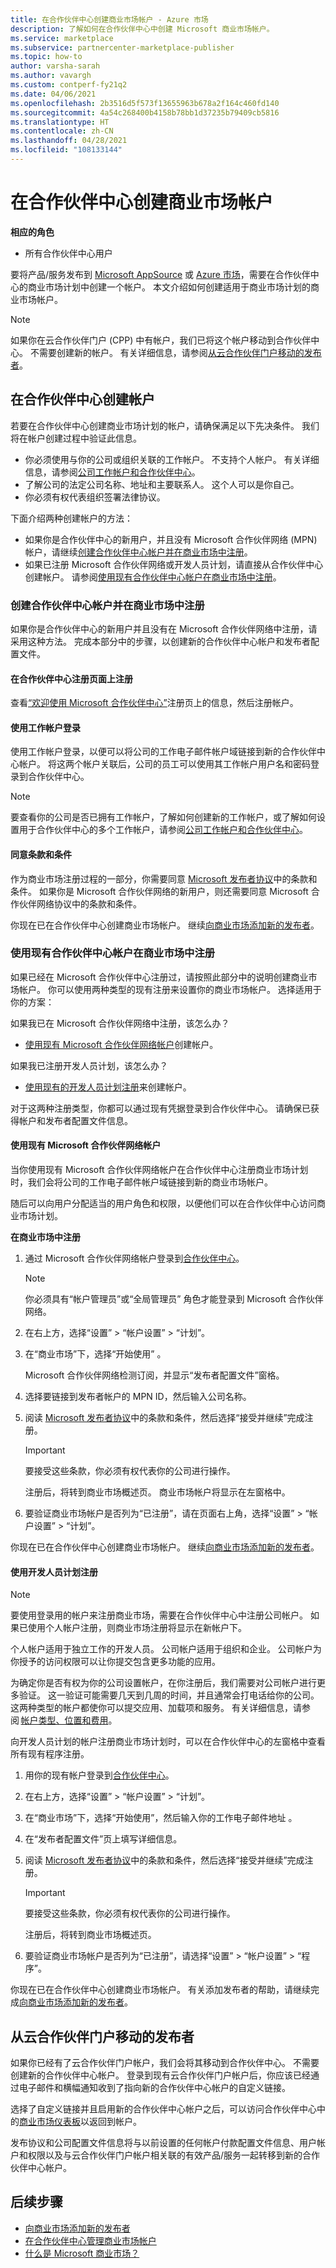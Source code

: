 ```yaml
---
title: 在合作伙伴中心创建商业市场帐户 - Azure 市场
description: 了解如何在合作伙伴中心中创建 Microsoft 商业市场帐户。
ms.service: marketplace
ms.subservice: partnercenter-marketplace-publisher
ms.topic: how-to
author: varsha-sarah
ms.author: vavargh
ms.custom: contperf-fy21q2
ms.date: 04/06/2021
ms.openlocfilehash: 2b3516d5f573f13655963b678a2f164c460fd140
ms.sourcegitcommit: 4a54c268400b4158b78bb1d37235b79409cb5816
ms.translationtype: HT
ms.contentlocale: zh-CN
ms.lasthandoff: 04/28/2021
ms.locfileid: "108133144"
---
```

# <a name="create-a-commercial-marketplace-account-in-partner-center"></a>在合作伙伴中心创建商业市场帐户

**相应的角色**

- 所有合作伙伴中心用户

要将产品/服务发布到 [Microsoft AppSource](https://appsource.microsoft.com/) 或 [Azure 市场](https://azuremarketplace.microsoft.com/)，需要在合作伙伴中心的商业市场计划中创建一个帐户。 本文介绍如何创建适用于商业市场计划的商业市场帐户。

>[!NOTE]
>如果你在云合作伙伴门户 (CPP) 中有帐户，我们已将这个帐户移动到合作伙伴中心。 不需要创建新的帐户。 有关详细信息，请参阅[从云合作伙伴门户移动的发布者](#publishers-who-moved-from-the-cloud-partner-portal)。

## <a name="create-an-account-in-partner-center"></a>在合作伙伴中心创建帐户

若要在合作伙伴中心创建商业市场计划的帐户，请确保满足以下先决条件。 我们将在帐户创建过程中验证此信息。

- 你必须使用与你的公司或组织关联的工作帐户。 不支持个人帐户。 有关详细信息，请参阅[公司工作帐户和合作伙伴中心](company-work-accounts.md)。
- 了解公司的法定公司名称、地址和主要联系人。 这个人可以是你自己。
- 你必须有权代表组织签署法律协议。

下面介绍两种创建帐户的方法：

- 如果你是合作伙伴中心的新用户，并且没有 Microsoft 合作伙伴网络 (MPN) 帐户，请继续[创建合作伙伴中心帐户并在商业市场中注册](#create-a-partner-center-account-and-enroll-in-the-commercial-marketplace)。
- 如果已注册 Microsoft 合作伙伴网络或开发人员计划，请直接从合作伙伴中心创建帐户。 请参阅[使用现有合作伙伴中心帐户在商业市场中注册](#use-an-existing-partner-center-account-to-enroll-in-the-commercial-marketplace)。

### <a name="create-a-partner-center-account-and-enroll-in-the-commercial-marketplace"></a>创建合作伙伴中心帐户并在商业市场中注册

如果你是合作伙伴中心的新用户并且没有在 Microsoft 合作伙伴网络中注册，请采用这种方法。 完成本部分中的步骤，以创建新的合作伙伴中心帐户和发布者配置文件。

#### <a name="register-on-the-partner-center-enrollment-page"></a>在合作伙伴中心注册页面上注册

查看[“欢迎使用 Microsoft 合作伙伴中心”](https://partner.microsoft.com/dashboard/account/v3/enrollment/introduction/partnership)注册页上的信息，然后注册帐户。

#### <a name="sign-in-with-a-work-account"></a>使用工作帐户登录

使用工作帐户登录，以便可以将公司的工作电子邮件帐户域链接到新的合作伙伴中心帐户。 将这两个帐户关联后，公司的员工可以使用其工作帐户用户名和密码登录到合作伙伴中心。

>[!NOTE]
>要查看你的公司是否已拥有工作帐户，了解如何创建新的工作帐户，或了解如何设置用于合作伙伴中心的多个工作帐户，请参阅[公司工作帐户和合作伙伴中心](company-work-accounts.md)。

#### <a name="agree-to-the-terms-and-conditions"></a>同意条款和条件

作为商业市场注册过程的一部分，你需要同意 [Microsoft 发布者协议](/legal/marketplace/msft-publisher-agreement)中的条款和条件。 如果你是 Microsoft 合作伙伴网络的新用户，则还需要同意 Microsoft 合作伙伴网络协议中的条款和条件。

你现在已在合作伙伴中心创建商业市场帐户。 继续[向商业市场添加新的发布者](add-publishers.md)。

### <a name="use-an-existing-partner-center-account-to-enroll-in-the-commercial-marketplace"></a>使用现有合作伙伴中心帐户在商业市场中注册

如果已经在 Microsoft 合作伙伴中心注册过，请按照此部分中的说明创建商业市场帐户。 你可以使用两种类型的现有注册来设置你的商业市场帐户。 选择适用于你的方案：

如果我已在 Microsoft 合作伙伴网络中注册，该怎么办？
- [使用现有 Microsoft 合作伙伴网络帐户](#use-an-existing-microsoft-partner-network-account)创建帐户。

如果我已注册开发人员计划，该怎么办？
- [使用现有的开发人员计划注册](#use-a-developer-program-enrollment)来创建帐户。

对于这两种注册类型，你都可以通过现有凭据登录到合作伙伴中心。 请确保已获得帐户和发布者配置文件信息。

#### <a name="use-an-existing-microsoft-partner-network-account"></a>使用现有 Microsoft 合作伙伴网络帐户

当你使用现有 Microsoft 合作伙伴网络帐户在合作伙伴中心注册商业市场计划时，我们会将公司的工作电子邮件帐户域链接到新的商业市场帐户。

随后可以向用户分配适当的用户角色和权限，以便他们可以在合作伙伴中心访问商业市场计划。

**在商业市场中注册**

1. 通过 Microsoft 合作伙伴网络帐户登录到[合作伙伴中心](https://partner.microsoft.com/dashboard/)。

    >[!NOTE]
    > 你必须具有“帐户管理员”或“全局管理员” 角色才能登录到 Microsoft 合作伙伴网络。

1. 在右上方，选择“设置” > “帐户设置” > “计划”。

1. 在“商业市场”下，选择“开始使用” 。

   Microsoft 合作伙伴网络检测订阅，并显示“发布者配置文件”窗格。

1. 选择要链接到发布者帐户的 MPN ID，然后输入公司名称。

1. 阅读 [Microsoft 发布者协议](/legal/marketplace/msft-publisher-agreement)中的条款和条件，然后选择“接受并继续”完成注册。

    > [!IMPORTANT]
    > 要接受这些条款，你必须有权代表你的公司进行操作。

    注册后，将转到商业市场概述页。 商业市场帐户将显示在左窗格中。

1. 要验证商业市场帐户是否列为“已注册”，请在页面右上角，选择“设置” > “帐户设置” > “计划”。

你现在已在合作伙伴中心创建商业市场帐户。 继续[向商业市场添加新的发布者](add-publishers.md)。

#### <a name="use-a-developer-program-enrollment"></a>使用开发人员计划注册

>[!NOTE]
>要使用登录用的帐户来注册商业市场，需要在合作伙伴中心中注册公司帐户。 如果已使用个人帐户注册，则商业市场注册将显示在新帐户下。
>
>个人帐户适用于独立工作的开发人员。 公司帐户适用于组织和企业。 公司帐户为你授予的访问权限可以让你提交包含更多功能的应用。
>
> 为确定你是否有权为你的公司设置帐户，在你注册后，我们需要对公司帐户进行更多验证。 这一验证可能需要几天到几周的时间，并且通常会打电话给你的公司。 这两种类型的帐户都使你可以提交应用、加载项和服务。 有关详细信息，请参阅 [帐户类型、位置和费用](/windows/uwp/publish/account-types-locations-and-fees)。

向开发人员计划的帐户注册商业市场计划时，可以在合作伙伴中心的左窗格中查看所有现有程序注册。

1. 用你的现有帐户登录到[合作伙伴中心](https://partner.microsoft.com/dashboard/)。
1. 在右上方，选择“设置” > “帐户设置” > “计划”。
1. 在“商业市场”下，选择“开始使用”，然后输入你的工作电子邮件地址 。
1. 在“发布者配置文件”页上填写详细信息。
1. 阅读 [Microsoft 发布者协议](/legal/marketplace/msft-publisher-agreement)中的条款和条件，然后选择“接受并继续”完成注册。

    >[!Important]
    > 要接受这些条款，你必须有权代表你的公司进行操作。

    注册后，将转到商业市场概述页。

1. 要验证商业市场帐户是否列为“已注册”，请选择“设置” > “帐户设置” > “程序”。  

你现在已在合作伙伴中心创建商业市场帐户。 有关添加发布者的帮助，请继续完成[向商业市场添加新的发布者](add-publishers.md)。

## <a name="publishers-who-moved-from-the-cloud-partner-portal"></a>从云合作伙伴门户移动的发布者

如果你已经有了云合作伙伴门户帐户，我们会将其移动到合作伙伴中心。 不需要创建新的合作伙伴中心帐户。 登录到现有云合作伙伴门户帐户后，你应该已经通过电子邮件和横幅通知收到了指向新的合作伙伴中心帐户的自定义链接。

选择了自定义链接并且启用新的合作伙伴中心帐户之后，可以访问合作伙伴中心中的[商业市场仪表板](https://partner.microsoft.com/dashboard/commercial-marketplace/overview)以返回到帐户。

发布协议和公司配置文件信息将与以前设置的任何帐户付款配置文件信息、用户帐户和权限以及与云合作伙伴门户帐户相关联的有效产品/服务一起转移到新的合作伙伴中心帐户。

## <a name="next-steps"></a>后续步骤

- [向商业市场添加新的发布者](add-publishers.md)
- [在合作伙伴中心管理商业市场帐户](manage-account.md)
- [什么是 Microsoft 商业市场？](overview.md)